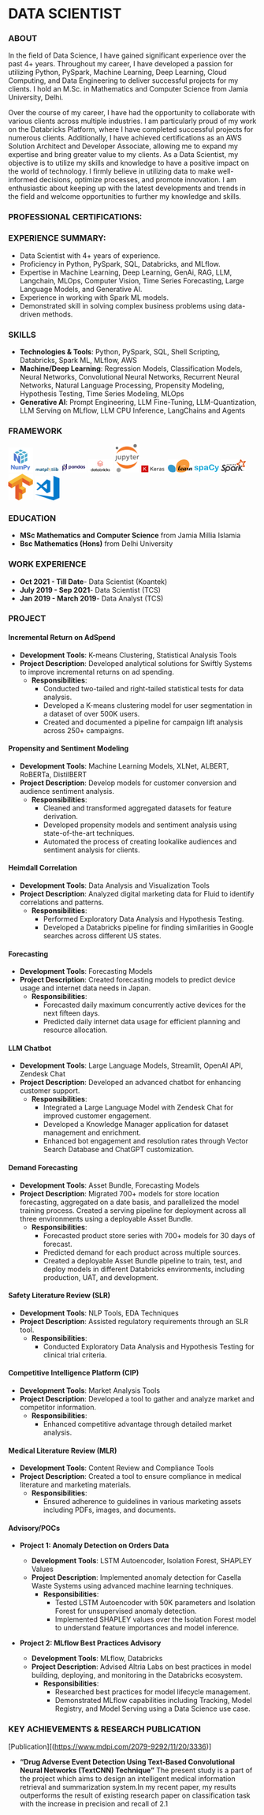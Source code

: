 # DATA SCIENTIST


### ABOUT 
In the field of Data Science, I have gained significant experience over the past 4+  years. Throughout my career, I have developed a passion for utilizing Python, PySpark, Machine Learning, Deep Learning, Cloud Computing, and Data Engineering to deliver successful projects for my clients. I hold an M.Sc. in Mathematics and Computer Science from Jamia University, Delhi.

Over the course of my career, I have had the opportunity to collaborate with various clients across multiple industries. I am particularly proud of my work on the Databricks Platform, where I have completed successful projects for numerous clients. Additionally, I have achieved certifications as an AWS Solution Architect and Developer Associate, allowing me to expand my expertise and bring greater value to my clients.
As a Data Scientist, my objective is to utilize my skills and knowledge to have a positive impact on the world of technology. I firmly believe in utilizing data to make well-informed decisions, optimize processes, and promote innovation. I am enthusiastic about keeping up with the latest developments and trends in the field and welcome opportunities to further my knowledge and skills.

### PROFESSIONAL CERTIFICATIONS:


### EXPERIENCE SUMMARY:
- Data Scientist with 4+ years of experience.
- Proficiency in Python, PySpark, SQL, Databricks, and MLflow.
- Expertise in Machine Learning, Deep Learning, GenAi, RAG, LLM, Langchain, MLOps, Computer Vision, Time Series Forecasting, Large Language Models, and Generative AI.
- Experience in working with Spark ML models.
- Demonstrated skill in solving complex business problems using data-driven methods.


### SKILLS
- **Technologies & Tools**: Python, PySpark, SQL, Shell Scripting, Databricks, Spark ML, MLflow, AWS
- **Machine/Deep Learning**: Regression Models, Classification Models, Neural Networks, Convolutional Neural Networks, Recurrent Neural Networks, Natural Language Processing, Propensity 
Modeling, Hypothesis Testing, Time Series Modeling, MLOps
- **Generative AI**: Prompt Engineering, LLM Fine-Tuning, LLM-Quantization, LLM Serving on MLflow, LLM CPU Inference, LangChains and Agents

### FRAMEWORK
<img src="assets/img/framework/numpy.png" alt="Numpy Logo" width="50"/>  <img src="assets/img/framework/matplotlib.png" alt="matplotlib Logo" width="50"/>  <img src="assets/img/framework/pandas.png" alt="Pandas Logo" width="50"/>  <img src="assets/img/framework/databricks.png" alt="Databricks Logo" width="50"/>  <img src="assets/img/framework/jupyter_notebook.png" alt="jupyter_notebook Logo" width="50"/>  <img src="assets/img/framework/keras.png" alt="Keras Logo" width="50"/> <img src="assets/img/framework/scikit_learn.png" alt="scikit_learn Logo" width="50"/> <img src="assets/img/framework/spacy.png" alt="spacy Logo" width="50"/> <img src="assets/img/framework/spark.png" alt="spark Logo" width="50"/> <img src="assets/img/framework/tensorflow.png" alt="tensorflow Logo" width="50"/> <img src="assets/img/framework/visual_studio.png" alt="visual_studio Logo" width="50"/>






### EDUCATION

- **MSc Mathematics and Computer Science** from Jamia Millia Islamia 
- **Bsc Mathematics (Hons)** from Delhi University


### WORK EXPERIENCE
- **Oct 2021 - Till Date**- Data Scientist (Koantek)
- **July 2019 - Sep 2021**- Data Scientist (TCS)
- **Jan 2019 - March 2019**- Data Analyst (TCS)



### PROJECT
#### Incremental Return on AdSpend
- **Development Tools**: K-means Clustering, Statistical Analysis Tools
- **Project Description**: Developed analytical solutions for Swiftly Systems to improve incremental returns on ad spending.
  - **Responsibilities**:
    - Conducted two-tailed and right-tailed statistical tests for data analysis.
    - Developed a K-means clustering model for user segmentation in a dataset of over 500K users.
    - Created and documented a pipeline for campaign lift analysis across 250+ campaigns.

#### Propensity and Sentiment Modeling
- **Development Tools**: Machine Learning Models, XLNet, ALBERT, RoBERTa, DistilBERT
- **Project Description**: Develop models for customer conversion and audience sentiment analysis.
  - **Responsibilities**:
    - Cleaned and transformed aggregated datasets for feature derivation.
    - Developed propensity models and sentiment analysis using state-of-the-art techniques.
    - Automated the process of creating lookalike audiences and sentiment analysis for clients.

#### Heimdall Correlation
- **Development Tools**: Data Analysis and Visualization Tools
- **Project Description**: Analyzed digital marketing data for Fluid to identify correlations and patterns.
  - **Responsibilities**:
    - Performed Exploratory Data Analysis and Hypothesis Testing.
    - Developed a Databricks pipeline for finding similarities in Google searches across different US states.

#### Forecasting
- **Development Tools**: Forecasting Models
- **Project Description**: Created forecasting models to predict device usage and internet data needs in Japan.
  - **Responsibilities**:
    - Forecasted daily maximum concurrently active devices for the next fifteen days.
    - Predicted daily internet data usage for efficient planning and resource allocation.

#### LLM Chatbot
- **Development Tools**: Large Language Models, Streamlit, OpenAI API, Zendesk Chat
- **Project Description**: Developed an advanced chatbot for enhancing customer support.
  - **Responsibilities**:
    - Integrated a Large Language Model with Zendesk Chat for improved customer engagement.
    - Developed a Knowledge Manager application for dataset management and enrichment.
    - Enhanced bot engagement and resolution rates through Vector Search Database and ChatGPT customization.

#### Demand Forecasting
- **Development Tools**: Asset Bundle, Forecasting Models
- **Project Description**: Migrated 700+ models for store location forecasting, aggregated on a date basis, and parallelized the model training process. Created a serving pipeline for deployment across all three environments using a deployable Asset Bundle.
  - **Responsibilities**:
    - Forecasted product store series with 700+ models for 30 days of forecast.
    - Predicted demand for each product across multiple sources.
    - Created a deployable Asset Bundle pipeline to train, test, and deploy models in different Databricks environments, including production, UAT, and development.

#### Safety Literature Review (SLR)
- **Development Tools**: NLP Tools, EDA Techniques
- **Project Description**: Assisted regulatory requirements through an SLR tool.
  - **Responsibilities**:
    - Conducted Exploratory Data Analysis and Hypothesis Testing for clinical trial criteria.

#### Competitive Intelligence Platform (CIP)
- **Development Tools**: Market Analysis Tools
- **Project Description**: Developed a tool to gather and analyze market and competitor information.
  - **Responsibilities**:
    - Enhanced competitive advantage through detailed market analysis.

#### Medical Literature Review (MLR)
- **Development Tools**: Content Review and Compliance Tools
- **Project Description**: Created a tool to ensure compliance in medical literature and marketing materials.
  - **Responsibilities**:
    - Ensured adherence to guidelines in various marketing assets including PDFs, images, and documents.

#### Advisory/POCs
- **Project 1: Anomaly Detection on Orders Data**
  - **Development Tools**: LSTM Autoencoder, Isolation Forest, SHAPLEY Values
  - **Project Description**: Implemented anomaly detection for Casella Waste Systems using advanced machine learning techniques.
    - **Responsibilities**:
      - Tested LSTM Autoencoder with 50K parameters and Isolation Forest for unsupervised anomaly detection.
      - Implemented SHAPLEY values over the Isolation Forest model to understand feature importances and model inference.

- **Project 2: MLflow Best Practices Advisory**
  - **Development Tools**: MLflow, Databricks
  - **Project Description**: Advised Altria Labs on best practices in model building, deploying, and monitoring in the Databricks ecosystem.
    - **Responsibilities**:
      - Researched best practices for model lifecycle management.
      - Demonstrated MLflow capabilities including Tracking, Model Registry, and Model Serving using a Data Science use case.




### KEY ACHIEVEMENTS & RESEARCH PUBLICATION
[Publication][(https://www.mdpi.com/2079-9292/11/20/3336)]
- **“Drug Adverse Event Detection Using Text-Based Convolutional Neural Networks (TextCNN) Technique”** The present study is a part of the project which aims to design an intelligent medical information retrieval and summarization system.In my recent paper, my results outperforms the  result of existing research paper on classification task with the increase in precision and recall of 2.1 

